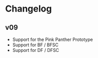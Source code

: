 # Changelog

## v09

 * Support for the Pink Panther Prototype
 * Support for BF / BFSC
 * Support for DF / DFSC
